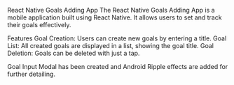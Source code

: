 React Native Goals Adding App
The React Native Goals Adding App is a mobile application built using React Native. It allows users to set and track their goals effectively.

Features
	Goal Creation: Users can create new goals by entering a title.
	Goal List: All created goals are displayed in a list, showing the goal title.
	Goal Deletion: Goals can be deleted with just a tap.

Goal Input Modal has been created and Android Ripple effects are added for further detailing. 
